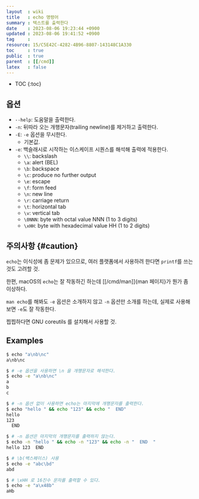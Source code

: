 ```yaml
---
layout  : wiki
title   : echo 명령어
summary : 텍스트를 출력한다
date    : 2023-08-06 19:23:44 +0900
updated : 2023-08-06 19:41:52 +0900
tag     : 
resource: 15/C5E42C-4282-4B96-8807-143148C1A330
toc     : true
public  : true
parent  : [[/cmd]]
latex   : false
---
```

* TOC
{:toc}

## 옵션

- `--help`: 도움말을 출력한다.
- `-n`: 뒤따라 오는 개행문자(trailing newline)를 제거하고 출력한다.
- `-E`: `-e` 옵션을 무시한다.
    - 기본값.
- `-e`: 백슬래시로 시작하는 이스케이프 시퀀스를 해석해 출력에 적용한다.
    - `\\`: backslash
    - `\a`: alert (BEL)
    - `\b`: backspace
    - `\c`: produce no further output
    - `\e`: escape
    - `\f`: form feed
    - `\n`: new line
    - `\r`: carriage return
    - `\t`: horizontal tab
    - `\v`: vertical tab
    - `\0NNN`: byte with octal value NNN (1 to 3 digits)
    - `\xHH`: byte with hexadecimal value HH (1 to 2 digits)

## 주의사항 {#caution}

`echo`는 이식성에 좀 문제가 있으므로, 여러 플랫폼에서 사용하려 한다면 `printf`를 쓰는 것도 고려할 것.

한편, macOS의 `echo`는 잘 작동하긴 하는데 [[/cmd/man]]{man 페이지}가 뭔가 좀 이상하다.

`man echo`를 해봐도 `-e` 옵션은 소개하지 않고 `-n` 옵션만 소개를 하는데, 실제로 사용해보면 `-e`도 잘 작동한다.

찝찝하다면 GNU coreutils 를 설치해서 사용할 것.

## Examples

```bash
$ echo "a\nb\nc"
a\nb\nc

$ # -e 옵션을 사용하면 \n 을 개행문자로 해석한다.
$ echo -e "a\nb\nc"
a
b
c
```

```bash
$ # -n 옵션 없이 사용하면 echo는 마지막에 개행문자를 출력한다.
$ echo "hello " && echo "123" && echo "  END"
hello 
123
  END

$ # -n 옵션은 마지막의 개행문자를 출력하지 않는다.
$ echo -n "hello " && echo -n "123" && echo -n "  END  "
hello 123  END  
```

```bash
$ # \b(백스페이스) 사용
$ echo -e "abc\bd"
abd

$ # \xHH 로 16진수 문자를 출력할 수 있다.
$ echo -e "a\x48b"
aHb
```

